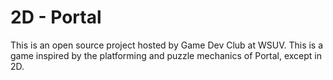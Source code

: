 # 2D - Portal
This is an open source project hosted by Game Dev Club at WSUV. This is a game inspired by the platforming and puzzle mechanics of Portal, except in 2D.
